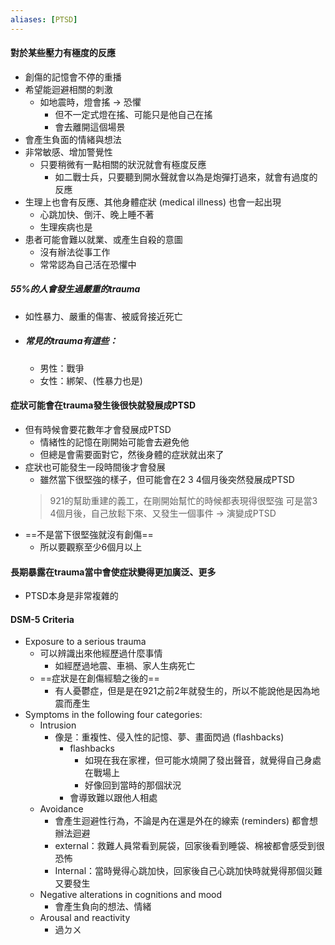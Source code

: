 ```yaml
---
aliases: [PTSD]
---
```


#### 對於某些壓力有極度的反應
- 創傷的記憶會不停的重播
- 希望能迴避相關的刺激
	- 如地震時，燈會搖 -> 恐懼
		- 但不一定式燈在搖、可能只是他自己在搖
		- 會去離開這個場景
- 會產生負面的情緒與想法
- 非常敏感、增加警覺性
	- 只要稍微有一點相關的狀況就會有極度反應
		- 如二戰士兵，只要聽到開水聲就會以為是炮彈打過來，就會有過度的反應
- 生理上也會有反應、其他身體症狀 (medical illness) 也會一起出現
	- 心跳加快、倒汗、晚上睡不著
	- 生理疾病也是
- 患者可能會難以就業、或產生自殺的意圖
	- 沒有辦法從事工作
	- 常常認為自己活在恐懼中

#####  55%的人會發生過嚴重的trauma
- 如性暴力、嚴重的傷害、被威脅接近死亡
- ##### 常見的trauma有這些：
	- 男性：戰爭
	- 女性：綁架、(性暴力也是)

#### 症狀可能會在trauma發生後很快就發展成PTSD
- 但有時候會要花數年才會發展成PTSD
	- 情緒性的記憶在剛開始可能會去避免他
	- 但總是會需要面對它，然後身體的症狀就出來了
- 症狀也可能發生一段時間後才會發展
	- 雖然當下很堅強的樣子，但可能會在2 3 4個月後突然發展成PTSD
	>921的幫助重建的義工，在剛開始幫忙的時候都表現得很堅強
	>可是當3 4個月後，自己放鬆下來、又發生一個事件 -> 演變成PTSD
- ==不是當下很堅強就沒有創傷==
	- 所以要觀察至少6個月以上
#### 長期暴露在trauma當中會使症狀變得更加廣泛、更多
- PTSD本身是非常複雜的


#### DSM-5 Criteria
- Exposure to a serious trauma
	- 可以辨識出來他經歷過什麼事情
		- 如經歷過地震、車禍、家人生病死亡
	- ==症狀是在創傷經驗之後的==
		- 有人憂鬱症，但是是在921之前2年就發生的，所以不能說他是因為地震而產生
- Symptoms in the following four categories:
	- Intrusion
		- 像是：重複性、侵入性的記憶、夢、畫面閃過 (flashbacks)
			- flashbacks
				- 如現在我在家裡，但可能水燒開了發出聲音，就覺得自己身處在戰場上
				- 好像回到當時的那個狀況
			- 會導致難以跟他人相處
	-  Avoidance
		-  會產生迴避性行為，不論是內在還是外在的線索 (reminders) 都會想辦法迴避
		-  external：救難人員常看到屍袋，回家後看到睡袋、棉被都會感受到很恐怖
		-  Internal：當時覺得心跳加快，回家後自己心跳加快時就覺得那個災難又要發生
	-  Negative alterations in cognitions and mood
		-  會產生負向的想法、情緒
	-  Arousal and reactivity
		-  過ㄉㄨ